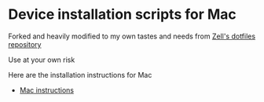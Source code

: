 # Device installation scripts for Mac

Forked and heavily modified to my own tastes and needs from [Zell's dotfiles repository](https://github.com/zellwk/dotfiles)

Use at your own risk

Here are the installation instructions for Mac

- [Mac instructions](mac.md)

